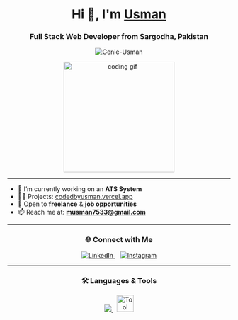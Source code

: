 <h1 align="center">
  Hi 👋, I'm <a href="https://www.codedbyusman.vercel.app" target="_blank">Usman</a>
</h1>
<h3 align="center">Full Stack Web Developer from Sargodha, Pakistan</h3>

<p align="center">
  <img src="https://komarev.com/ghpvc/?username=Genie-Usman&label=Profile%20views&color=00FF7F&style=flat" alt="Genie-Usman" />
</p>

<div align="center">
  <img src="https://media.giphy.com/media/SWoSkN6DxTszqIKEqv/giphy.gif" width="250" alt="coding gif">
</div>

---

- 🌱 I’m currently working on an **ATS System**
- 👨‍💻 Projects: [codedbyusman.vercel.app](https://codedbyusman.vercel.app)
- 🤝 Open to **freelance** & **job opportunities**
- 📫 Reach me at: **musman7533@gmail.com**

---

<h3 align="center">🌐 Connect with Me</h3>

<p align="center">
  <a href="https://www.linkedin.com/in/genie-usman/" target="_blank">
    <img src="https://img.icons8.com/doodle/38/linkedin--v2.png" alt="LinkedIn" />
  </a>
  &nbsp;&nbsp;
  <a href="https://instagram.com/_.usmanrajput" target="_blank">
    <img src="https://img.icons8.com/doodle/38/instagram-new--v2.png" alt="Instagram" />
  </a>
</p>

---

<h3 align="center">🛠️ Languages & Tools</h3>

<p align="center">
  <a href="https://skillicons.dev">
    <img src="https://skillicons.dev/icons?i=html,css,js,react,nextjs,nodejs,express,mongodb,firebase,tailwind,bootstrap,figma,git,github,vscode" />
    <img src="https://img.icons8.com/?size=48&id=gKfcEStXI1Hm&format=png&color=000000" alt="Tool Icon" width="38" style="margin-left: 8px;" />
  </a>
</p>
